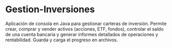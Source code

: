 # Gestion-Inversiones
Aplicación de consola en Java para gestionar carteras de inversión. Permite crear, comprar y vender activos (acciones, ETF, fondos), controlar el saldo de una cuenta bancaria y generar informes detallados de operaciones y rentabilidad. Guarda y carga el progreso en archivos.
